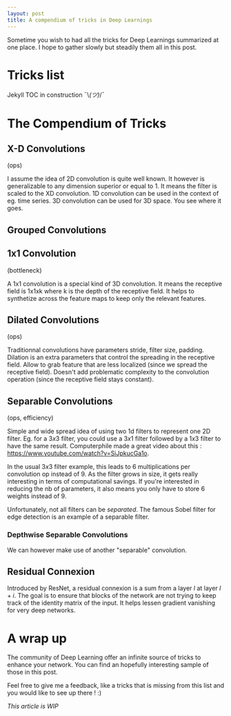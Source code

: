 ```yaml
---
layout: post
title: A compendium of tricks in Deep Learnings
---
```


Sometime you wish to had all the tricks for Deep Learnings summarized at one place. I hope to gather slowly but steadily them all in this post.

# Tricks list

Jekyll TOC in construction ¯\\_(ツ)_/¯

# The Compendium of Tricks

## X-D Convolutions
(ops)

I assume the idea of 2D convolution is quite well known. It however is generalizable to any dimension superior or equal to 1. It means the filter is scaled to the XD convolution. 1D convolution can be used in the context of eg. time series. 3D convolution can be used for 3D space. You see where it goes.

## Grouped Convolutions

## 1x1 Convolution
(bottleneck)

A 1x1 convolution is a special kind of 3D convolution. It means the receptive field is 1x1xk where k is the depth of the receptive field. It helps to synthetize across the feature maps to keep only the relevant features.

## Dilated Convolutions
(ops)

Traditionnal convolutions have parameters stride, filter size, padding. Dilation is an extra parameters that control the spreading in the receptive field. Allow to grab feature that are less localized (since we spread the receptive field). Doesn't add problematic complexity to the convolution operation (since the receptive field stays constant).

## Separable Convolutions
(ops, efficiency)

Simple and wide spread idea of using two 1d filters to represent one 2D filter. Eg. for a $3x3$ filter, you could use a $3x1$ filter followed by a $1x3$ filter to have the same result. Computerphile made a great video about this : https://www.youtube.com/watch?v=SiJpkucGa1o.

In the usual $3x3$ filter example, this leads to 6 multiplications per convolution op instead of 9. As the filter grows in size, it gets really interesting in terms of computational savings. If you're interested in reducing the nb of parameters, it also means you only have to store 6 weights instead of 9.

Unfortunately, not all filters can be *separated*. The famous Sobel filter for edge detection is an example of a separable filter.

### Depthwise Separable Convolutions

We can however make use of another "separable" convolution.

## Residual Connexion
Introduced by ResNet, a residual connexion is a sum from a layer $l$ at layer $l+i$. The goal is to ensure that blocks of the network are not trying to keep track of the identity matrix of the input. It helps lessen gradient vanishing for very deep networks.

# A wrap up

The community of Deep Learning offer an infinite source of tricks to enhance your network. You can find an hopefully interesting sample of those in this post.

Feel free to give me a feedback, like a tricks that is missing from this list and you would like to see up there ! :)

*This article is WIP* 
